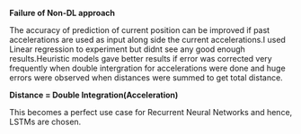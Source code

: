 
**Failure of Non-DL approach**

The accuracy of prediction of current position can be improved if past accelerations are used as input along side the current accelerations.I used Linear regression to experiment but didnt see any good enough results.Heuristic models gave better results if error was corrected very frequently when double intergration for accelerations were done and huge errors were observed when distances were summed to get total distance.

**Distance = Double Integration(Acceleration)**

This becomes a perfect use case for Recurrent Neural Networks and hence, LSTMs are chosen.



